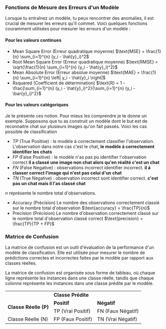 
### Fonctions de Mesure des Erreurs d'un Modèle

Lorsque tu entraînez un modèle, tu peux rencontrer des anomalies, il est crucial de mesurer les erreurs qu'il commet. Voici quelques fonctions couramment utilisées pour mesurer les erreurs d'un modèle :

#### Pour les valeurs continues
- Mean Square Error (Erreur quadratique moyenne)
$\text{MSE} = \frac{1}{n} \sum_{i=1}^{n} (y_i - \hat{y}_i)^2$
- Root Mean Square Error (Erreur quadratique moyenne)
$\text{RMSE} = \sqrt{\frac{1}{n} \sum_{i=1}^{n} (y_i - \hat{y}_i)^2}$
- Mean Absolute Error (Erreur absolue moyenne)
$\text{MAE} = \frac{1}{n} \sum_{i=1}^{n} \left| y_i - \hat{y}_i \right|$
- Rsquared (Coefficient de détermination)
$\text{R} = 1 - \frac{\sum_{i=1}^{n} (y_i - \hat{y}_i)^2}{\sum_{i=1}^{n} (y_i - \bar{y}_i)^2}$

#### Pour les valeurs catégoriques
Je te présente ces notion. Pour mieux les comprendre je te donne un exemple. Supposons que tu as construit un modèle dont le but est de reconnaitre chat sur plusieurs images qu'on fait passés. Voici les cas possible de classification
- $TP$ (True Positive) : le modèle á correctement classifier l'observation. L'observation dans notre cas c'est le chat, __le modèle á correctement identifier les chats__
- $FP$ (False Positive) : le modèle n'as pas pu identifier l'observation correct __il a classé une image non chat alors qu'en réalité c'est un chat__
- $FN$ (False Negative) : observations incorrect identifier incorrect. __il á classer correct  l'image qui n'est pas celui d'un chat__
- $TN$ (True Negative) : observation incorrect sont identifier correct. __c'est pas un chat mais il l'as classé chat__

$n$ représente le nombre total d'observations.

- Accuracy (Précision)
Le nombre des observations correctement classié sur le nombre total d'observation
$\text{accuracy} = \frac{TP}{n}$
- Precision (Précision)
Le nombre d'observation correctement classé sur le nombre total d'observation classé correct
$\text{precision} = \frac{TP}{TP + FP}$

### Matrice de Confusion
La matrice de confusion est un outil d'évaluation de la performance d'un modèle de classification. Elle est utilisée pour mesurer le nombre de prédictions correctes et incorrectes faites par le modèle par rapport aux classes réelles.

La matrice de confusion est organisée sous forme de tableau, où chaque ligne représente les instances dans une classe réelle, tandis que chaque colonne représente les instances dans une classe prédite par le modèle.

<table>
  <tr>
    <td></td>
    <td colspan="2"><strong>Classe Prédite</strong></td>
  </tr>
  <tr>
    <td rowspan="2"><strong>Classe Réelle (P)</strong></td>
    <td><strong>Positif</strong></td>
    <td><strong>Négatif</strong></td>
  </tr>
  <tr>
    <td>TP (Vrai Positif)</td>
    <td>FN (Faux Négatif)</td>
  </tr>
  <tr>
    <td>Classe Réelle (N)</td>
    <td>FP (Faux Positif)</td>
    <td>TN (Vrai Négatif)</td>
  </tr>
</table>
